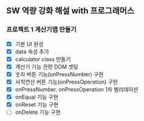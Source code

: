 ## SW 역량 강화 해설 with 프로그래머스
### 프로젝트 1 계산기앱 만들기

- [x] 기본 UI 완성
- [x] data 속성 추가
- [x] calculator class 만들기
- [x] 계산기 기능 관련 DOM 셋팅
- [x] 숫자 버튼 기능(onPressNumber) 구현
- [x] 사칙연산 버튼 기능(onPressOperation) 구현
- [x] onPressNumber, onPressOperation 1차 벨리데이션
- [x] onEqual 기능 구현
- [x] onReset 기능 구현
- [ ] onDelete 기능 구현